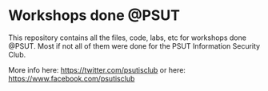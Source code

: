 Workshops done @PSUT
====
This repository contains all the files, code, labs, etc for workshops done @PSUT. Most if not all of them were done for the PSUT Information Security Club.

More info here: https://twitter.com/psutisclub or here: https://www.facebook.com/psutisclub
